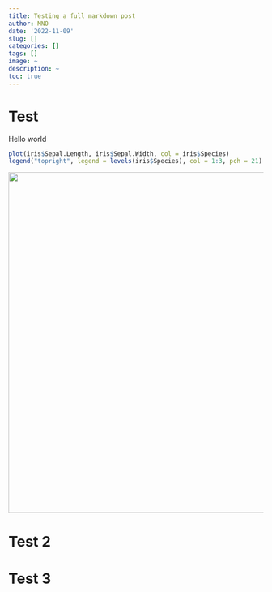 ```yaml
---
title: Testing a full markdown post
author: MNO
date: '2022-11-09'
slug: []
categories: []
tags: []
image: ~
description: ~
toc: true
---
```


# Test

Hello world


```r
plot(iris$Sepal.Length, iris$Sepal.Width, col = iris$Species)
legend("topright", legend = levels(iris$Species), col = 1:3, pch = 21)
```

<img src="{{< blogdown/postref >}}index_files/figure-html/remedy001-1.png" width="672" />

# Test 2

# Test 3
